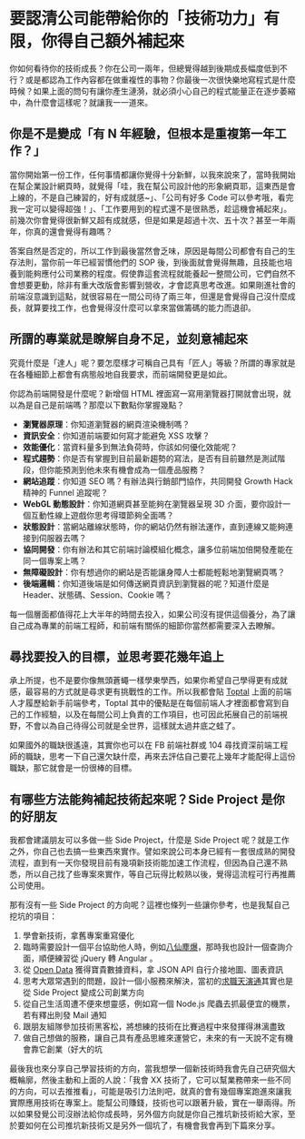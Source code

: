 # 要認清公司能帶給你的「技術功力」有限，你得自己額外補起來

你如何看待你的技術成長？你在公司一兩年，但總覺得越到後期成長幅度低到不行？或是都認為工作內容都在做重複性的事物？你最後一次很快樂地寫程式是什麼時候？如果上面的問句有讓你產生漣漪，就必須小心自己的程式能量正在逐步萎縮中，為什麼會這樣呢？就讓我一一道來。

## 你是不是變成「有 N 年經驗，但根本是重複第一年工作？」

當你開始第一份工作，任何事情都讓你覺得十分新鮮，以我來說來了，當時我開始在幫企業設計網頁時，就覺得「哇，我在幫公司設計他的形象網頁耶，這東西是會上線的，不是自己練習的，好有成就感~」、「公司有好多 Code 可以參考哦，看完我一定可以變得超強！」、「工作要用到的程式還不是很熟悉，趁這機會補起來」。前幾次你會覺得很新鮮又超有成就感，但是如果是超過十次、五十次？甚至一年兩年，你真的還會覺得有趣嗎？

答案自然是否定的，所以工作到最後當然會乏味，原因是每間公司都會有自己的生存法則，當你前一年已經習慣他們的 SOP 後，到後面就會覺得無趣，且技能也培養到能夠應付公司業務的程度。假使靠這套流程就能養起一整間公司，它們自然不會想要更動，除非有重大改版會影響到營收，才會認真思考改進。如果剛進社會的前端沒意識到這點，就很容易在一間公司待了兩三年，但還是會覺得自己沒什麼成長，就算要找工作，也會覺得沒什麼可以拿來當做籌碼的能力而退卻。

## 所謂的專業就是瞭解自身不足，並刻意補起來

究竟什麼是「達人」呢？要怎麼樣才可稱自己具有「匠人」等級？所謂的專家就是在各種細節上都會有病態般地自我要求，而前端開發更是如此。

你認為前端開發是什麼呢？新增個 HTML 裡面寫一寫用瀏覽器打開就會出現，就以為是自己是前端嗎？那麼以下數點你掌握幾點？

* **瀏覽器原理**：你知道瀏覽器的網頁渲染機制嗎？
* **資訊安全**：你知道前端要如何寫才能避免 XSS 攻擊？
* **效能優化**：當資料量多到無法負荷時，你該如何優化效能呢？
* **程式趨勢**：你是否有掌握到目前最新趨勢的寫法，是否有目前雖然是測試階段，但你能預測到他未來有機會成為一個產品服務？
* **網站追蹤**：你知道 SEO 嗎？有辦法與行銷部門協作，共同開發 Growth Hack 精神的 Funnel 追蹤呢？
* **WebGL 動態設計**：你知道網頁甚至能夠在瀏覽器呈現 3D 介面，要你設計一個互動性線上遊戲你思考得環節夠全面嗎？
* **狀態設計**：當網站離線狀態時，你的網站仍然有辦法運作，直到連線又能夠連接到伺服器去嗎？
* **協同開發**：你有辦法和其它前端討論模組化概念，讓多位前端加倍開發產能在同一個專案上嗎？
* **無障礙設計**：你有想過你的網站是否能讓身障人士都能輕鬆地瀏覽網頁嗎？
* **後端邏輯**：你知道後端是如何傳送網頁資訊到瀏覽器的呢？知道什麼是 Header、狀態碼、Session、Cookie 嗎？

每一個層面都值得花上大半年的時間去投入，如果公司沒有提供這個養分，為了讓自己成為專業的前端工程師，和前端有關係的細節你當然都需要深入去瞭解。

## 尋找要投入的目標，並思考要花幾年追上

承上所提，也不是要你像無頭蒼蠅一樣學東學西，如果你希望自己學得更有成就感，最容易的方式就是尋求更有挑戰性的工作。所以我都會貼 [Toptal](https://www.toptal.com/front-end) 上面的前端人才履歷給新手前端參考，Toptal 其中的優點是在每個前端人才裡面都會寫到自己的工作經驗，以及在每間公司上負責的工作項目，也可因此拓展自己的前端視野，不會以為自己待得公司就是全世界，這樣就太過井底之蛙了。

如果國外的職缺很遙遠，其實你也可以在 FB 前端社群或 104 尋找資深前端工程師的職缺，思考一下自己還欠缺什麼，再來去評估自己要花上幾年才能配得上這份職缺，那它就會是一份很棒的目標。

## 有哪些方法能夠補起技術起來呢？Side Project 是你的好朋友

我都會建議朋友可以多做一些 Side Project，什麼是 Side Project 呢？就是工作之外，你自己也去搞一些東西來實作。譬如來說公司本身已經有一套很成熟的開發流程，直到有一天你發現目前有幾項新技術能加速工作流程，但因為自己還不熟悉，所以自己找了些專案來實作，等自己玩得比較熟以後，覺得這流程可行再推薦公司使用。

那有沒有一些 Side Project 的方向呢？這裡也條列一些讓你參考，也是我幫自己挖坑的項目：

1. 學會新技術，拿舊專案重寫優化
2. 臨時需要設計一個平台協助他人時，例如[八仙塵爆](https://www.facebook.com/groups/javascript.tw/permalink/647706865330655/)，那時我也設計一個查詢介面，順便練習從 jQuery 轉 Angular 。
3. 從 [Open Data](https://data.kcg.gov.tw/) 獲得寶貴數據資料，拿 JSON API 自行介接地圖、圖表資訊
4. 思考大眾常遇到的問題，設計一個小服務來解決，當初的[求職天演通](https://www.qollie.com/)其實也是從 Side Project 變成公司創業方向
5. 從自己生活周遭不便來想靈感，例如寫一個 Node.js 爬蟲去抓最便宜的機票，若有釋出則發 Mail 通知
6. 跟朋友組隊參加技術黑客松，將想練的技術在比賽過程中來發揮得淋漓盡致
7. 做自己想做的服務，讓自己具有產品思維來運營它，未來的有一天說不定有機會靠它創業（好大的坑

最後我也來分享自己學習技術的方向，當我想學一個新技術時我會先自己研究個大概輪廓，然後主動和上面的人說：「我會 XX 技術了，它可以幫業務帶來一些不同的方向，可以去推推看」，可能是吸引力法則吧，就真的會有幾個專案跑進來讓我實際應用技術在專案上。能幫公司賺錢，技術也可以跟著升級，實在一舉兩得。所以如果發覺公司沒辦法給你成長時，另外個方向就是你自己推坑新技術給大家，至於要如何在公司推坑新技術又是另外一個坑了，有機會我會再到下篇來分享。

